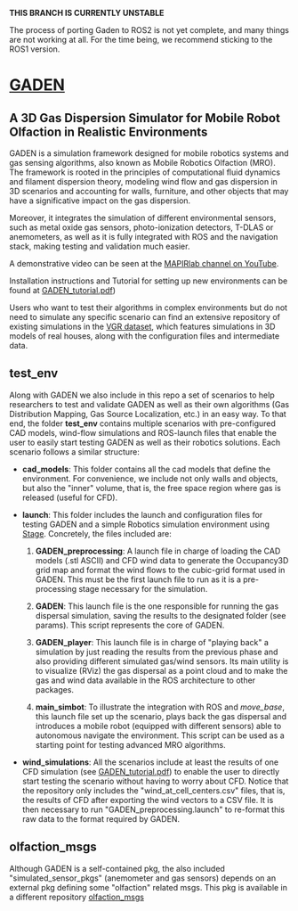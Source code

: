 **THIS BRANCH IS CURRENTLY UNSTABLE**

The process of porting Gaden to ROS2 is not yet complete, and many things are not working at all. For the time being, we recommend sticking to the ROS1 version.

# [GADEN]()

## A 3D Gas Dispersion Simulator for Mobile Robot Olfaction in Realistic Environments

GADEN is a simulation framework designed for mobile robotics systems and gas sensing algorithms, also known as Mobile Robotics Olfaction (MRO). The framework is rooted in the principles of computational fluid dynamics and filament dispersion theory, modeling wind flow and gas dispersion in 3D scenarios and accounting for walls, furniture, and other objects that may have a significative impact on the gas dispersion.

Moreover, it integrates the simulation of different environmental sensors, such as metal oxide gas sensors, photo-ionization detectors, T-DLAS or anemometers, as well as it is fully integrated with ROS and the navigation stack, making testing and validation much easier.

A demonstrative video can be seen at the [MAPIRlab channel on YouTube](https://www.youtube.com/watch?v=ZPGtk8KLtiE&ab_channel=MAPIRUMA).

Installation instructions and Tutorial for setting up new environments can be found at [GADEN_tutorial.pdf](https://github.com/MAPIRlab/gaden/blob/master/GADEN_tutorial.pdf))

Users who want to test their algorithms in complex environments but do not need to simulate any specific scenario can find an extensive repository of existing simulations in the [VGR dataset](https://mapir.isa.uma.es/mapirwebsite/?p=1708), which features simulations in 3D models of real houses, along with the configuration files and intermediate data.

## test_env

Along with GADEN we also include in this repo a set of scenarios to help researchers to test and validate GADEN as well as their own algorithms (Gas Distribution Mapping, Gas Source Localization, etc.) in an easy way. To that end, the folder **test_env** contains multiple scenarios with pre-configured CAD models, wind-flow simulations and ROS-launch files that enable the user to easily start testing GADEN as well as their robotics solutions. Each scenario follows a similar structure:

* **cad_models**:
This folder contains all the cad models that define the environment. For convenience, we include not only walls and objects, but also the "inner" volume, that is, the free space region where gas is released (useful for CFD).

* **launch**:
This folder includes the launch and configuration files for testing GADEN and a simple Robotics simulation environment using [Stage](http://wiki.ros.org/stage). Concretely, the files included are:

    1. **GADEN_preprocessing**: A launch file in charge of loading the CAD models (.stl ASCII) and CFD wind data to generate the Occupancy3D grid map and format the wind flows to the cubic-grid format used in GADEN. This must be the first launch file to run as it is a pre-processing stage necessary for the simulation.

    2. **GADEN**: This launch file is the one responsible for running the gas dispersal simulation, saving the results to the designated folder (see params). This script represents the core of GADEN.

    3. **GADEN_player**: This launch file is in charge of "playing back" a simulation by just reading the results from the previous phase and also providing different simulated gas/wind sensors. Its main utility is to visualize (RViz) the gas dispersal as a point cloud and to make the gas and wind data available in the ROS architecture to other packages.

    4. **main_simbot**: To illustrate the integration with ROS and *move_base*, this launch file set up the scenario, plays back the gas dispersal and introduces a mobile robot (equipped with different sensors) able to autonomous navigate the environment. This script can be used as a starting point for testing advanced MRO algorithms.
  
* **wind_simulations**:
All the scenarios include at least the results of one CFD simulation (see [GADEN_tutorial.pdf](https://github.com/MAPIRlab/gaden/blob/master/GADEN_tutorial.pdf)) to enable the user to directly start testing the scenario without having to worry about CFD. Notice that the repository only includes the "wind_at_cell_centers.csv" files, that is, the results of CFD after exporting the wind vectors to a CSV file. It is then necessary to run "GADEN_preprocessing.launch" to re-format this raw data to the format required by GADEN.

## olfaction_msgs

Although GADEN is a self-contained pkg, the also included "simulated_sensor_pkgs" (anemometer and gas sensors) depends on an external pkg defining some "olfaction" related msgs. This pkg is available in a different repository [olfaction_msgs](https://github.com/MAPIRlab/olfaction_msgs)
